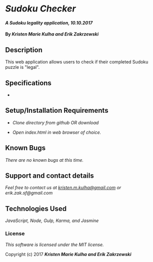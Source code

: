 # _Sudoku Checker_

#### _A Sudoku legality application, 10.10.2017_

#### By _**Kristen Marie Kulha and Erik Zakrzewski**_

## Description

This web application allows users to check if their completed Sudoku puzzle is "legal".

## Specifications
*



## Setup/Installation Requirements

* _Clone directory from github OR download_

* _Open index.html in web browser of choice._


## Known Bugs

_There are no known bugs at this time._

## Support and contact details

_Feel free to contact us at kristen.m.kulha@gmail.com or erik.zak.sf@gmail.com_

## Technologies Used

_JavaScript, Node, Gulp, Karma, and Jasmine_

### License

*This software is licensed under the MIT license.*

Copyright (c) 2017 **_Kristen Marie Kulha and Erik Zakrzewski_**
